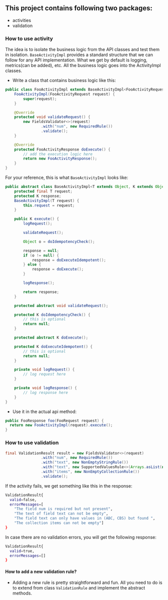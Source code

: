 ## This project contains following two packages:
* activities
* validation

### How to use activity
The idea is to isolate the business logic from the API classes and test them in isolation. ```BaseActivityImpl``` provides a standard structure that we can follow for any API implementation. What we get by default is logging, metrics(can be added), etc. All the business logic goes into the ActivityImpl classes.

* Write a class that contains business logic like this:

```java
public class FooActivityImpl extends BaseActivityImpl<FooActivityRequest, FooActivityResponse> {
    FooActivityImpl(FooActivityRequest request) {
        super(request);
    }

    @Override
    protected void validateRequest() {
        new FieldsValidator<>(request)
                .with("num", new RequiredRule())
                .validate();
    }

    @Override
    protected FooActivityResponse doExecute() {
        // add the execution logic here
        return new FooActivityResponse();
    }
}
```

For your reference, this is what ```BaseActivityImpl``` looks like:

```java
public abstract class BaseActivityImpl<T extends Object, K extends Object> {
    protected final T request;
    protected K response;
    BaseActivityImpl(T request) {
        this.request = request;
    }

    public K execute() {
        logRequest();

        validateRequest();

        Object o = doIdempotencyCheck();

        response = null;
        if (o != null) {
            response = doExecuteIdempotent();
        } else {
            response = doExecute();
        }

        logResponse();

        return response;
    }

    protected abstract void validateRequest();

    protected K doIdempotencyCheck() {
        // this is optional
        return null;
    }

    protected abstract K doExecute();

    protected K doExecuteIdempotent() {
        // this is optional
        return null;
    }

    private void logRequest() {
        // log request here
    }

    private void logResponse() {
        // log response here
    }
}

```

* Use it in the actual api method:

```java
public FooResponse foo(FooRequest request) {
  return new FooActivityImpl(request).execute();
}
```

### How to use validation

```java
final ValidationResult result = new FieldsValidator<>(request)
                .with("num", new RequiredRule())
                .with("text", new NonEmptyStringRule())
                .with("text", new SupportedValuesRule<>(Arrays.asList(new String[]{"ABC", "CBS"})))
                .with("items", new NonEmptyCollectionRule())
                .validate();
```

If the activity fails, we get something like this in the response:

```bash
ValidationResult{
  valid=false, 
  errorMessages=[
    "The field num is required but not present", 
    "The text of field text can not be empty", 
    "The field text can only have values in (ABC, CBS) but found ", 
    "The collection items can not be empty"]
}
```

In case there are no validation errors, you will get the following response:

```bash
ValidationResult{
  valid=true, 
  errorMessages=[]
}
```

#### How to add a new validation rule?

* Adding a new rule is pretty straightforward and fun. All you need to do is to extend from class ```ValidationRule``` and implement the abstract methods.
